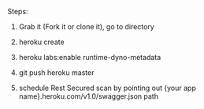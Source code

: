 Steps:

1. Grab it (Fork it or clone it), go to directory

2. heroku create

3. heroku labs:enable runtime-dyno-metadata

4. git push heroku master

5. schedule Rest Secured scan by pointing out {your app name}.heroku.com/v1.0/swagger.json path